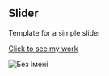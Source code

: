 ## Slider
Template for a simple slider

[Click to see my work](https://yana-dyachok.github.io/slider/)

![Без імені](https://github.com/Yana-Dyachok/slider/assets/97878430/6053810f-b273-4876-a218-813276e87b5c)
